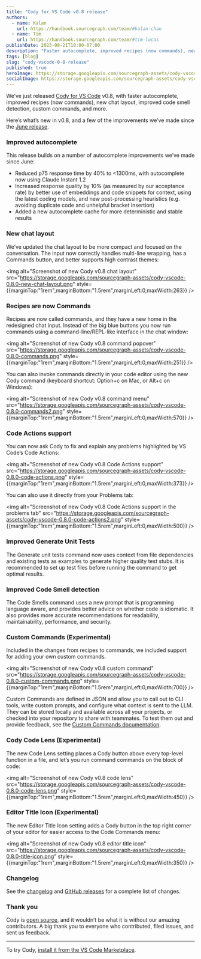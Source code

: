 ```yaml
---
title: "Cody for VS Code v0.8 release"
authors:
  - name: Kalan
    url: https://handbook.sourcegraph.com/team/#kalan-chan
  - name: Tim
    url: https://handbook.sourcegraph.com/team/#tim-lucas
publishDate: 2023-08-21T10:00-07:00
description: "Faster autocomplete, improved recipes (now commands), new chat layout, improved code smell detection, custom commands, and more."
tags: [blog]
slug: "cody-vscode-0-8-release"
published: true
heroImage: https://storage.googleapis.com/sourcegraph-assets/cody-vscode-0.8.0-og-image.jpg
socialImage: https://storage.googleapis.com/sourcegraph-assets/cody-vscode-0.8.0-og-image.jpg
---
```


We’ve just released [Cody for VS Code](https://marketplace.visualstudio.com/items?itemName=sourcegraph.cody-ai) v0.8, with faster autocomplete, improved recipes (now commands), new chat layout, improved code smell detection, custom commands, and more.

Here’s what’s new in v0.8, and a few of the improvements we’ve made since the [June release](https://about.sourcegraph.com/blog/cody-in-sourcegraph-5-1).

### Improved autocomplete

This release builds on a number of autocomplete improvements we’ve made since June:

* Reduced p75 response time by 40% to &lt;1300ms, with autocomplete now using Claude Instant 1.2
* Increased response quality by 10% (as measured by our acceptance rate) by better use of embeddings and code snippets for context, using the latest coding models, and new post-processing heuristics (e.g. avoiding duplicate code and unhelpful bracket insertion)
* Added a new autocomplete cache for more deterministic and stable results

### New chat layout

We’ve updated the chat layout to be more compact and focused on the conversation. The input now correctly handles multi-line wrapping, has a Commands button, and better supports high contrast themes:

<img alt="Screenshot of new Cody v0.8 chat layout" src="https://storage.googleapis.com/sourcegraph-assets/cody-vscode-0.8.0-new-chat-layout.png" style={{marginTop:"1rem",marginBottom:"1.5rem",marginLeft:0,maxWidth:263}} />

### Recipes are now Commands

Recipes are now called commands, and they have a new home in the redesigned chat input. Instead of the big blue buttons you now run commands using a command-line/REPL-like interface in the chat window:

<img alt="Screenshot of new Cody v0.8 command popover" src="https://storage.googleapis.com/sourcegraph-assets/cody-vscode-0.8.0-commands.png" style={{marginTop:"1rem",marginBottom:"1.5rem",marginLeft:0,maxWidth:251}} />

You can also invoke commands directly in your code editor using the new Cody command (keyboard shortcut: Option+c on Mac, or Alt+c on Windows):

<img alt="Screenshot of new Cody v0.8 command menu" src="https://storage.googleapis.com/sourcegraph-assets/cody-vscode-0.8.0-commands2.png" style={{marginTop:"1rem",marginBottom:"1.5rem",marginLeft:0,maxWidth:570}} />

### Code Actions support

You can now ask Cody to fix and explain any problems highlighted by VS Code’s Code Actions:

<img alt="Screenshot of new Cody v0.8 Code Actions support" src="https://storage.googleapis.com/sourcegraph-assets/cody-vscode-0.8.0-code-actions.png" style={{marginTop:"1rem",marginBottom:"1.5rem",marginLeft:0,maxWidth:373}} />

You can also use it directly from your Problems tab:

<img alt="Screenshot of new Cody v0.8 Code Actions support in the problems tab" src="https://storage.googleapis.com/sourcegraph-assets/cody-vscode-0.8.0-code-actions2.png" style={{marginTop:"1rem",marginBottom:"1.5rem",marginLeft:0,maxWidth:500}} />

### Improved Generate Unit Tests
The Generate unit tests command now uses context from file dependencies and existing tests as examples to generate higher quality test stubs. It is recommended to set up test files before running the command to get optimal results.

### Improved Code Smell detection

The Code Smells command uses a new prompt that is programming language aware, and provides better advice on whether code is idiomatic. It also provides more accurate recommendations for readability, maintainability, performance, and security.

### Custom Commands (Experimental)

Included in the changes from recipes to commands, we included support for adding your own custom commands.

<img alt="Screenshot of new Cody v0.8 custom command" src="https://storage.googleapis.com/sourcegraph-assets/cody-vscode-0.8.0-custom-commands.png" style={{marginTop:"1rem",marginBottom:"1.5rem",marginLeft:0,maxWidth:700}} />

Custom Commands are defined in JSON and allow you to call out to CLI tools, write custom prompts, and configure what context is sent to the LLM. They can be stored locally and available across all your projects, or checked into your repository to share with teammates. To test them out and provide feedback, see the [Custom Commands documentation](https://sourcegraph.com/notebooks/Tm90ZWJvb2s6MzA1NQ==#experimental-feature-editor-title-icon-cec8e75d-14ed-46c0-95e7-527fe520b32a).

### Cody Code Lens (Experimental)

The new Code Lens setting places a Cody button above every top-level function in a file, and let’s you run command commands on the block of code:

<img alt="Screenshot of new Cody v0.8 code lens" src="https://storage.googleapis.com/sourcegraph-assets/cody-vscode-0.8.0-code-lens.png" style={{marginTop:"1rem",marginBottom:"1.5rem",marginLeft:0,maxWidth:450}} />

### Editor Title Icon (Experimental)

The new Editor Title Icon setting adds a Cody button in the top right corner of your editor for easier access to the Code Commands menu:

<img alt="Screenshot of new Cody v0.8 editor title icon" src="https://storage.googleapis.com/sourcegraph-assets/cody-vscode-0.8.0-title-icon.png" style={{marginTop:"1rem",marginBottom:"1.5rem",marginLeft:0,maxWidth:350}} />

### Changelog

See the [changelog](https://github.com/sourcegraph/cody/blob/main/vscode/CHANGELOG.md) and [GitHub releases](https://github.com/sourcegraph/cody/releases) for a complete list of changes.

### Thank you

Cody is [open source](https://github.com/sourcegraph/cody), and it wouldn’t be what it is without our amazing contributors. A big thank you to everyone who contributed, filed issues, and sent us feedback.

<hr style={{marginTop:"2rem",marginBottom:"2rem"}}/>

To try Cody, [install it from the VS Code Marketplace](https://marketplace.visualstudio.com/items?itemName=sourcegraph.cody-ai).
